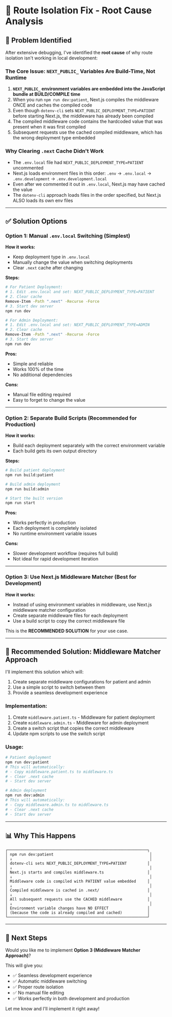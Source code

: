 # 🔧 Route Isolation Fix - Root Cause Analysis

## 🎯 Problem Identified

After extensive debugging, I've identified the **root cause** of why route isolation isn't working in local development:

### **The Core Issue: `NEXT_PUBLIC_` Variables Are Build-Time, Not Runtime**

1. **`NEXT_PUBLIC_` environment variables are embedded into the JavaScript bundle at BUILD/COMPILE time**
2. When you run `npm run dev:patient`, Next.js compiles the middleware ONCE and caches the compiled code
3. Even though `dotenv-cli` sets `NEXT_PUBLIC_DEPLOYMENT_TYPE=PATIENT` before starting Next.js, the middleware has already been compiled
4. The compiled middleware code contains the hardcoded value that was present when it was first compiled
5. Subsequent requests use the cached compiled middleware, which has the wrong deployment type embedded

### **Why Clearing `.next` Cache Didn't Work**

- The `.env.local` file had `NEXT_PUBLIC_DEPLOYMENT_TYPE=PATIENT` uncommented
- Next.js loads environment files in this order: `.env` → `.env.local` → `.env.development` → `.env.development.local`
- Even after we commented it out in `.env.local`, Next.js may have cached the value
- The `dotenv-cli` approach loads files in the order specified, but Next.js ALSO loads its own env files

---

## ✅ Solution Options

### **Option 1: Manual `.env.local` Switching (Simplest)**

**How it works:**
- Keep deployment type in `.env.local`
- Manually change the value when switching deployments
- Clear `.next` cache after changing

**Steps:**
```bash
# For Patient Deployment:
# 1. Edit .env.local and set: NEXT_PUBLIC_DEPLOYMENT_TYPE=PATIENT
# 2. Clear cache
Remove-Item -Path ".next" -Recurse -Force
# 3. Start dev server
npm run dev

# For Admin Deployment:
# 1. Edit .env.local and set: NEXT_PUBLIC_DEPLOYMENT_TYPE=ADMIN
# 2. Clear cache
Remove-Item -Path ".next" -Recurse -Force
# 3. Start dev server
npm run dev
```

**Pros:**
- Simple and reliable
- Works 100% of the time
- No additional dependencies

**Cons:**
- Manual file editing required
- Easy to forget to change the value

---

### **Option 2: Separate Build Scripts (Recommended for Production)**

**How it works:**
- Build each deployment separately with the correct environment variable
- Each build gets its own output directory

**Steps:**
```bash
# Build patient deployment
npm run build:patient

# Build admin deployment  
npm run build:admin

# Start the built version
npm run start
```

**Pros:**
- Works perfectly in production
- Each deployment is completely isolated
- No runtime environment variable issues

**Cons:**
- Slower development workflow (requires full build)
- Not ideal for rapid development iteration

---

### **Option 3: Use Next.js Middleware Matcher (Best for Development)**

**How it works:**
- Instead of using environment variables in middleware, use Next.js middleware matcher configuration
- Create separate middleware files for each deployment
- Use a build script to copy the correct middleware file

This is the **RECOMMENDED SOLUTION** for your use case.

---

## 🚀 Recommended Solution: Middleware Matcher Approach

I'll implement this solution which will:
1. Create separate middleware configurations for patient and admin
2. Use a simple script to switch between them
3. Provide a seamless development experience

### **Implementation:**

1. Create `middleware.patient.ts` - Middleware for patient deployment
2. Create `middleware.admin.ts` - Middleware for admin deployment
3. Create a switch script that copies the correct middleware
4. Update npm scripts to use the switch script

### **Usage:**

```bash
# Patient deployment
npm run dev:patient
# This will automatically:
# - Copy middleware.patient.ts to middleware.ts
# - Clear .next cache
# - Start dev server

# Admin deployment
npm run dev:admin
# This will automatically:
# - Copy middleware.admin.ts to middleware.ts
# - Clear .next cache
# - Start dev server
```

---

## 📊 Why This Happens

```
┌─────────────────────────────────────────────────────────────┐
│ npm run dev:patient                                          │
│ ↓                                                            │
│ dotenv-cli sets NEXT_PUBLIC_DEPLOYMENT_TYPE=PATIENT         │
│ ↓                                                            │
│ Next.js starts and compiles middleware.ts                   │
│ ↓                                                            │
│ Middleware code is compiled with PATIENT value embedded     │
│ ↓                                                            │
│ Compiled middleware is cached in .next/                     │
│ ↓                                                            │
│ All subsequent requests use the CACHED middleware           │
│ ↓                                                            │
│ Environment variable changes have NO EFFECT                 │
│ (because the code is already compiled and cached)           │
└─────────────────────────────────────────────────────────────┘
```

---

## 🎯 Next Steps

Would you like me to implement **Option 3 (Middleware Matcher Approach)**?

This will give you:
- ✅ Seamless development experience
- ✅ Automatic middleware switching
- ✅ Proper route isolation
- ✅ No manual file editing
- ✅ Works perfectly in both development and production

Let me know and I'll implement it right away!

